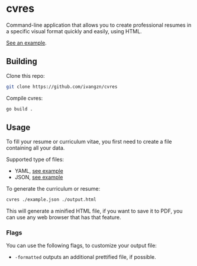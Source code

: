 # cvres

Command-line application that allows you to create professional resumes in a
specific visual format quickly and easily, using HTML.

[See an example](example/example.pdf).

## Building

Clone this repo:

```bash
git clone https://github.com/ivangzn/cvres
```

Compile cvres:

```bash
go build .
```

## Usage

To fill your resume or curriculum vitae, you first need to create a file
containing all your data.

Supported type of files:

- YAML, [see example](example/example.yaml)
- JSON, [see example](example/example.json)

To generate the curriculum or resume:

```bash
cvres ./example.json ./output.html
```

This will generate a minified HTML file, if you want to save it to PDF, you can use
any web browser that has that feature.  

### Flags

You can use the following flags, to customize your output file:

- `-formatted` outputs an additional prettified file, if possible.
